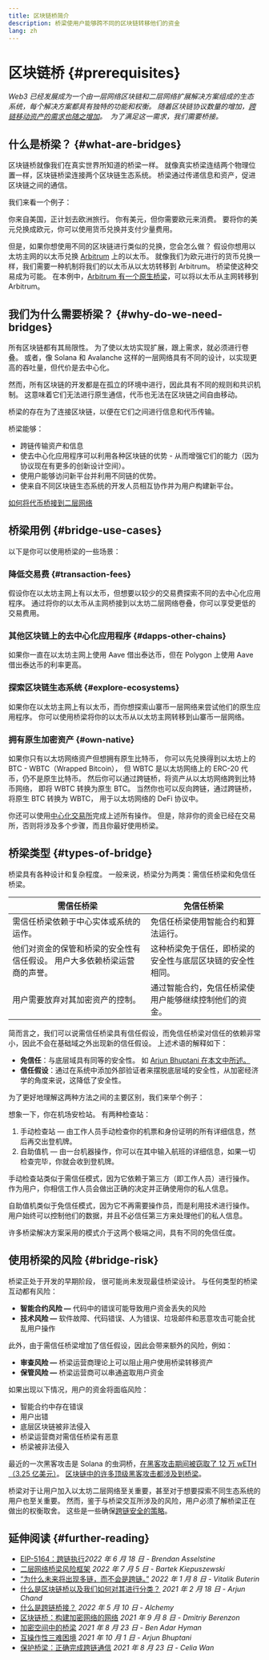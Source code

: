 ```yaml
---
title: 区块链桥简介
description: 桥梁使用户能够跨不同的区块链转移他们的资金
lang: zh
---
```


# 区块链桥 {#prerequisites}

_Web3 已经发展成为一个由一层网络区块链和二层网络扩展解决方案组成的生态系统，每个解决方案都具有独特的功能和权衡。 随着区块链协议数量的增加，[跨链移动资产的需求也随之增加](<https://dune.xyz/eliasimos/Bridge-Away-(from-Ethereum)>)。  为了满足这一需求，我们需要桥接。_

<Divider />

## 什么是桥梁？ {#what-are-bridges}

区块链桥就像我们在真实世界所知道的桥梁一样。 就像真实桥梁连结两个物理位置一样，区块链桥梁连接两个区块链生态系统。 桥梁通过传递信息和资产，促进区块链之间的通信。

我们来看一个例子：

你来自美国，正计划去欧洲旅行。 你有美元，但你需要欧元来消费。 要将你的美元兑换成欧元，你可以使用货币兑换并支付少量费用。

但是，如果你想使用不同的区块链进行类似的兑换，您会怎么做？ 假设你想用以太坊主网的以太币兑换 [Arbitrum](https://arbitrum.io/) 上的以太币。 就像我们为欧元进行的货币兑换一样，我们需要一种机制将我们的以太币从以太坊转移到 Arbitrum。 桥梁使这种交易成为可能。 在本例中，[Arbitrum 有一个原生桥梁](https://bridge.arbitrum.io/)，可以将以太币从主网转移到 Arbitrum。

## 我们为什么需要桥梁？ {#why-do-we-need-bridges}

所有区块链都有其局限性。 为了使以太坊实现扩展，跟上需求，就必须进行卷叠。 或者，像 Solana 和 Avalanche 这样的一层网络具有不同的设计，以实现更高的吞吐量，但代价是去中心化。

然而，所有区块链的开发都是在孤立的环境中进行，因此具有不同的规则和共识机制。 这意味着它们无法进行原生通信，代币也无法在区块链之间自由移动。

桥梁的存在为了连接区块链，以便在它们之间进行信息和代币传输。

桥梁能够：

- 跨链传输资产和信息
- 使去中心化应用程序可以利用各种区块链的优势 - 从而增强它们的能力（因为协议现在有更多的创新设计空间）。
- 使用户能够访问新平台并利用不同链的优势。
- 使来自不同区块链生态系统的开发人员相互协作并为用户构建新平台。

[如何将代币桥接到二层网络](/guides/how-to-use-a-bridge/)

<Divider />

## 桥梁用例 {#bridge-use-cases}

以下是你可以使用桥梁的一些场景：

### 降低交易费 {#transaction-fees}

假设你在以太坊主网上有以太币，但想要以较少的交易费探索不同的去中心化应用程序。 通过将你的以太币从主网桥接到以太坊二层网络卷叠，你可以享受更低的交易费用。

### 其他区块链上的去中心化应用程序 {#dapps-other-chains}

如果你一直在以太坊主网上使用 Aave 借出泰达币，但在 Polygon 上使用 Aave 借出泰达币的利率更高。

### 探索区块链生态系统 {#explore-ecosystems}

如果你在以太坊主网上有以太币，而你想探索山寨币一层网络来尝试他们的原生应用程序。 你可以使用桥梁将你的以太币从以太坊主网转移到山寨币一层网络。

### 拥有原生加密资产 {#own-native}

如果你只有以太坊网络资产但想拥有原生比特币， 你可以先兑换得到以太坊上的 BTC - WBTC（Wrapped Bitcoin）， 但 WBTC 是以太坊网络上的 ERC-20 代币，仍不是原生比特币。 然后你可以通过跨链桥，将资产从以太坊网络跨到比特币网络， 即将 WBTC 转换为原生 BTC。 当然你也可以反向跨链，通过跨链桥，将原生 BTC 转换为 WBTC， 用于以太坊网络的 DeFi 协议中。

<InfoBanner shouldCenter emoji=":bulb:">
  你还可以使用<a href="/get-eth/">中心化交易所</a>完成上述所有操作。 但是，除非你的资金已经在交易所，否则将涉及多个步骤，而且你最好使用桥梁。
</InfoBanner>

<Divider />

## 桥梁类型 {#types-of-bridge}

桥梁具有各种设计和复杂程度。 一般来说，桥梁分为两类：需信任桥梁和免信任桥梁。

| 需信任桥梁                                                                | 免信任桥梁                                                 |
| ------------------------------------------------------------------------- | ---------------------------------------------------------- |
| 需信任桥梁依赖于中心实体或系统的运作。                                    | 免信任桥梁使用智能合约和算法运行。                         |
| 他们对资金的保管和桥梁的安全性有信任假设。 用户大多依赖桥梁运营商的声誉。 | 这种桥梁免于信任，即桥梁的安全性与底层区块链的安全性相同。 |
| 用户需要放弃对其加密资产的控制。                                          | 通过智能合约，免信任桥梁使用户能够继续控制他们的资金。     |

简而言之，我们可以说需信任桥梁具有信任假设，而免信任桥梁对信任的依赖非常小，因此不会在基础域之外出现新的信任假设。 上述术语的解释如下：

- **免信任**：与底层域具有同等的安全性。 如 [Arjun Bhuptani 在本文中所述。](https://medium.com/connext/the-interoperability-trilemma-657c2cf69f17)
- **信任假设**：通过在系统中添加外部验证者来摆脱底层域的安全性，从加密经济学的角度来说，这降低了安全性。

为了更好地理解这两种方法之间的主要区别，我们来举个例子：

想象一下，你在机场安检站。 有两种检查站：

1. 手动检查站 — 由工作人员手动检查你的机票和身份证明的所有详细信息，然后再交出登机牌。
2. 自助值机 — 由一台机器操作，你可以在其中输入航班的详细信息，如果一切检查完毕，你就会收到登机牌。

手动检查站类似于需信任模式，因为它依赖于第三方（即工作人员）进行操作。 作为用户，你相信工作人员会做出正确的决定并正确使用你的私人信息。

自助值机类似于免信任模式，因为它不再需要操作员，而是利用技术进行操作。 用户始终可以控制他们的数据，并且不必信任第三方来处理他们的私人信息。

许多桥梁解决方案采用的模式介于这两个极端之间，具有不同的免信任度。

<Divider />

## 使用桥梁的风险 {#bridge-risk}

桥梁正处于开发的早期阶段， 很可能尚未发现最佳桥梁设计。 与任何类型的桥梁互动都有风险：

- **智能合约风险 —** 代码中的错误可能导致用户资金丢失的风险
- **技术风险 —** 软件故障、代码错误、人为错误、垃圾邮件和恶意攻击可能会扰乱用户操作

此外，由于需信任桥梁增加了信任假设，因此会带来额外的风险，例如：

- **审查风险 —** 桥梁运营商理论上可以阻止用户使用桥梁转移资产
- **保管风险 —** 桥梁运营商可以串通盗取用户资金

如果出现以下情况，用户的资金将面临风险：

- 智能合约中存在错误
- 用户出错
- 底层区块链被非法侵入
- 桥梁运营商对需信任桥梁有恶意
- 桥梁被非法侵入

最近的一次黑客攻击是 Solana 的虫洞桥，[在黑客攻击期间被窃取了 12 万 wETH（3.25 亿美元）](https://rekt.news/wormhole-rekt/)。 [区块链中的许多顶级黑客攻击都涉及到桥梁](https://rekt.news/leaderboard/)。

桥梁对于让用户加入以太坊二层网络至关重要，甚至对于想要探索不同生态系统的用户也至关重要。 然而，鉴于与桥梁交互所涉及的风险，用户必须了解桥梁正在做出的权衡取舍。 这些是一些确保[跨链安全的策略](https://blog.debridge.finance/10-strategies-for-cross-chain-security-8ed5f5879946)。

<Divider />

## 延伸阅读 {#further-reading}

- [EIP-5164：跨链执行](https://ethereum-magicians.org/t/eip-5164-cross-chain-execution/9658)_2022 年 6 月 18 日 - Brendan Asselstine_
- [二层网络桥梁风险框架](https://gov.l2beat.com/t/l2bridge-risk-framework/31) _2022 年 7 月 5 日 - Bartek Kiepuszewski_
- [“为什么未来将出现多链，而不会是跨链。”](https://old.reddit.com/r/ethereum/comments/rwojtk/ama_we_are_the_efs_research_team_pt_7_07_january/hrngyk8/) _2022 年 1 月 8 日 - Vitalik Buterin_
- [什么是区块链桥以及我们如何对其进行分类？](https://blog.li.finance/what-are-blockchain-bridges-and-how-can-we-classify-them-560dc6ec05fa) _2021 年 2 月 18 日 - Arjun Chand_
- [什么是跨链桥接？](https://www.alchemy.com/overviews/cross-chain-bridges) _2022 年 5 月 10 日 - Alchemy_
- [区块链桥：构建加密网络的网络](https://medium.com/1kxnetwork/blockchain-bridges-5db6afac44f8) _2021 年 9 月 8 日 - Dmitriy Berenzon_
- [加密空间中的桥梁](https://medium.com/chainsafe-systems/bridges-in-crypto-space-12e158f5fd1e) _2021 年 8 月 23 日 - Ben Adar Hyman_
- [互操作性三难困境](https://medium.com/connext/the-interoperability-trilemma-657c2cf69f17) _2021 年 10 月 1 日 - Arjun Bhuptani_
- [保护桥梁：正确完成跨链通信](https://medium.com/dragonfly-research/secure-the-bridge-cross-chain-communication-done-right-part-i-993f76ffed5d) _2021 年 8 月 23 日 - Celia Wan_
